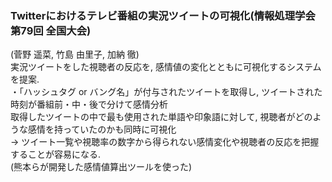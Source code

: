 ### Twitterにおけるテレビ番組の実況ツイートの可視化(情報処理学会第79回 全国大会)

(菅野 遥菜, 竹島 由里子, 加納 徹)  
実況ツイートをした視聴者の反応を, 感情値の変化とともに可視化するシステムを提案.  
・「ハッシュタグ or バング名」が付与されたツイートを取得し, ツイートされた時刻が番組前・中・後で分けて感情分析  
取得したツイートの中で最も使用された単語や印象語に対して, 視聴者がどのような感情を持っていたのかも同時に可視化  
→ ツイート一覧や視聴率の数字から得られない感情変化や視聴者の反応を把握することが容易になる.  
(熊本らが開発した感情値算出ツールを使った)  
